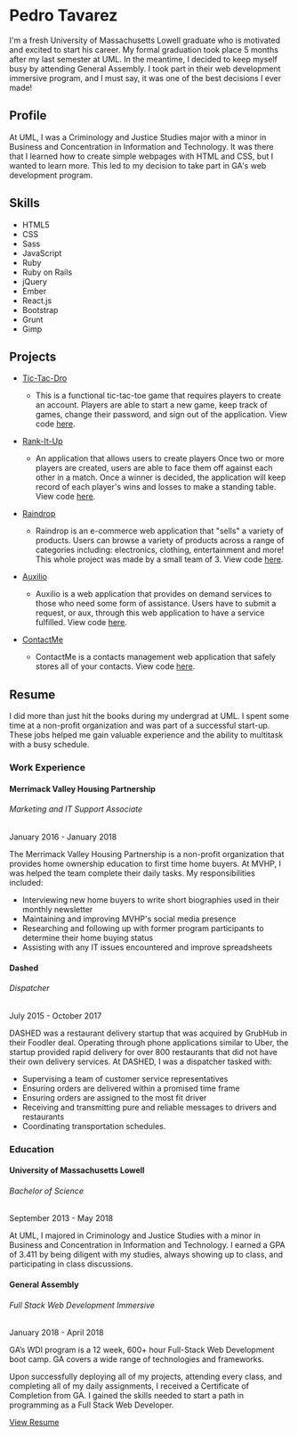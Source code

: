 # Pedro Tavarez
I'm a fresh University of Massachusetts Lowell graduate who is motivated and excited to start his career. My formal graduation took place 5 months after my last semester at UML. In the meantime, I decided to keep myself busy by attending General Assembly. I took part in their web development immersive program, and I must say, it was one of the best decisions I ever made!

## Profile
At UML, I was a Criminology and Justice Studies major with a minor in Business and Concentration in Information and Technology. It was there that I learned how to create simple webpages with HTML and CSS, but I wanted to learn more. This led to my decision to take part in GA's web development program.

## Skills
- HTML5
- CSS
- Sass
- JavaScript
- Ruby
- Ruby on Rails
- jQuery
- Ember
- React.js
- Bootstrap
- Grunt
- Gimp

## Projects
- [Tic-Tac-Dro](https://pedrotavarez.com/tic_tac_dro_project/)
  - This is a functional tic-tac-toe game that requires players to create an account. Players are able to start a new game, keep track of games, change their password, and sign out of the application. View code [here](https://github.com/ptavarez16/tic_tac_dro_project).
  
- [Rank-It-Up](https://pedrotavarez.com/rank-it-up/)
  - An application that allows users to create players Once two or more players are created, users are able to face them off against each other in a match. Once a winner is decided, the application will keep record of each player's wins and losses to make a standing table. View code [here](https://github.com/ptavarez16/rank-it-up).
  
- [Raindrop](https://raindropandwee.github.io/raindrop-client/)
  - Raindrop is an e-commerce web application that "sells" a variety of products. Users can browse a variety of products across a range of categories including: electronics, clothing, entertainment and more! This whole project was made by a small team of 3. View code [here](https://github.com/RaindropAndWee/raindrop-client).
  
- [Auxilio](https://pedrotavarez.com/auxilio/)
  - Auxilio is a web application that provides on demand services to those who need some form of assistance. Users have to submit a request, or aux, through this web application to have a service fulfilled. View code [here](https://github.com/ptavarez16/auxilio).

- [ContactMe](https://pedrotavarez.com/contact-me/)
  - ContactMe is a contacts management web application that safely stores all of your contacts. View code [here](https://github.com/ptavarez16/contact-me).

## Resume
I did more than just hit the books during my undergrad at UML. I spent some time at a non-profit organization and was part of a successful start-up. These jobs helped me gain valuable experience and the ability to multitask with a busy schedule.

### Work Experience

#### Merrimack Valley Housing Partnership
###### Marketing and IT Support Associate
January 2016 - January 2018


The Merrimack Valley Housing Partnership is a non-profit organization that provides home ownership education to first time home buyers.
At MVHP, I was helped the team complete their daily tasks. My responsibilities included:
- Interviewing new home buyers to write short biographies used in their monthly newsletter
- Maintaining and improving MVHP's social media presence
- Researching and following up with former program participants to determine their home buying status
- Assisting with any IT issues encountered and improve spreadsheets

#### Dashed
###### Dispatcher
July 2015 - October 2017

DASHED was a restaurant delivery startup that was acquired by GrubHub in their Foodler deal. Operating through phone applications similar to Uber, the startup provided rapid delivery for over 800 restaurants that did not have their own delivery services.
At DASHED, I was a dispatcher tasked with:
- Supervising a team of customer service representatives
- Ensuring orders are delivered within a promised time frame
- Ensuring orders are assigned to the most fit driver
- Receiving and transmitting pure and reliable messages to drivers and restaurants
- Coordinating transportation schedules.

### Education

#### University of Massachusetts Lowell
###### Bachelor of Science
September 2013 - May 2018

At UML, I majored in Criminology and Justice Studies with a minor in Business and Concentration in Information and Technology.
I earned a GPA of 3.411 by being diligent with my studies, always showing up to class, and participating in class discussions.

#### General Assembly
###### Full Stack Web Development Immersive
January 2018 - April 2018

GA’s WDI program is a 12 week, 600+ hour Full-Stack Web Development boot camp. GA covers a wide range of technologies and frameworks.

Upon successfully deploying all of my projects, attending every class, and completing all of my daily assignments, I received a Certificate of Completion from GA. I gained the skills needed to start a path in programming as a Full Stack Web Developer.

[View Resume](https://pedrotavarez.com/pedro-tavarez-resume.pdf)
